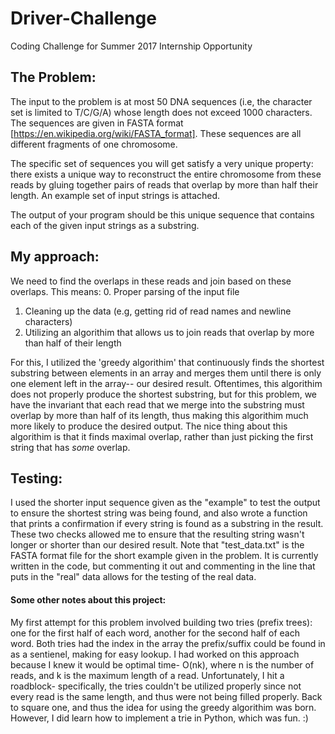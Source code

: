 # Driver-Challenge
Coding Challenge for Summer 2017 Internship Opportunity

## The Problem:
The input to the problem is at most 50 DNA sequences (i.e, the character set is limited to T/C/G/A) whose length does not exceed 1000 characters. The sequences are given in FASTA format [https://en.wikipedia.org/wiki/FASTA_format]. These sequences are all different fragments of one chromosome.

The specific set of sequences you will get satisfy a very unique property:  there exists a unique way to reconstruct the entire chromosome from these reads by gluing together pairs of reads that overlap by more than half their length. An example set of input strings is attached.

The output of your program should be this unique sequence that contains each of the given input strings as a substring.

## My approach: 
We need to find the overlaps in these reads and join based on these overlaps. 
This means:
  0. Proper parsing of the input file
  1. Cleaning up the data (e.g, getting rid of read names and newline characters)
  2. Utilizing an algorithim that allows us to join reads that overlap by more than half of their length

For this, I utilized the 'greedy algorithim' that continuously finds the shortest substring between elements in an array and merges them until there is only one element left in the array-- our desired result. Oftentimes, this algorithim does not properly produce the shortest substring, but for this problem, we have the invariant that each read that we merge into the substring must overlap by more than half of its length, thus making this algorithim much more likely to produce the desired output. The nice thing about this algorithim is that it finds maximal overlap, rather than just picking the first string that has *some* overlap.

## Testing:
I used the shorter input sequence given as the "example" to test the output to ensure the shortest string was being found, and also wrote a function that prints a confirmation if every string is found as a substring in the result. These two checks allowed me to ensure that the resulting string wasn't longer or shorter than our desired result. Note that "test_data.txt" is the FASTA format file for the short example given in the problem. It is currently written in the code, but commenting it out and commenting in the line that puts in the "real" data allows for the testing of the real data.

#### Some other notes about this project:
My first attempt for this problem involved building two tries (prefix trees): one for the first half of each word, another for the second half of each word. Both tries had the index in the array the prefix/suffix could be found in as a sentienel, making for easy lookup. I had worked on this approach because I knew it would be optimal time- O(nk), where n is the number of reads, and k is the maximum length of a read. Unfortunately, I hit a roadblock- specifically, the tries couldn't be utilized properly since not every read is the same length, and thus were not being filled properly. Back to square one, and thus the idea for using the greedy algorithim was born. However, I did learn how to implement a trie in Python, which was fun. :)
